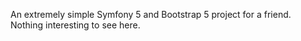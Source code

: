 An extremely simple Symfony 5 and Bootstrap 5 project for a friend. Nothing interesting to see here.
